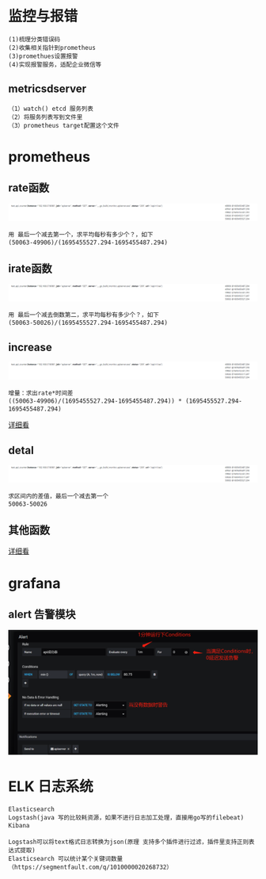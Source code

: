 # 监控与报错
```
(1)梳理分类错误码
(2)收集相关指针到prometheus
(3)promethues设置报警
(4)实现报警服务，适配企业微信等
```
## metricsdserver
```
（1）watch() etcd 服务列表
（2）将服务列表写到文件里
（3）prometheus target配置这个文件
```
# prometheus
## rate函数
![Alt text](image.png)
```
用 最后一个减去第一个，求平均每秒有多少个？，如下
(50063-49906)/(1695455527.294-1695455487.294)
```

## irate函数
![Alt text](image.png)
```
用 最后一个减去倒数第二，求平均每秒有多少个？，如下
(50063-50026)/(1695455527.294-1695455487.294)
```
## increase
![Alt text](image.png)
```
增量：求出rate*时间差
((50063-49906)/(1695455527.294-1695455487.294)) * (1695455527.294-1695455487.294)
```
[详细看](https://lotabout.me/2019/QQA-Why-Prometheus-increase-return-float/)
## detal
![Alt text](image.png)
```
求区间内的差值，最后一个减去第一个
50063-50026
```
## 其他函数
[详细看](https://prometheus.fuckcloudnative.io/di-san-zhang-prometheus/di-4-jie-cha-xun/functions)

# grafana
## alert 告警模块
![Alt text](image-1.png)

# ELK 日志系统
```
Elasticsearch
Logstash(java 写的比较耗资源，如果不进行日志加工处理，直接用go写的filebeat)
Kibana

Logstash可以将text格式日志转换为json(原理 支持多个插件进行过滤，插件里支持正则表达式提取)
Elasticsearch 可以统计某个关键词数量（https://segmentfault.com/q/1010000020268732）
```
